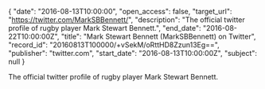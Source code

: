 {
  "date": "2016-08-13T10:00:00", 
  "open_access": false, 
  "target_url": "https://twitter.com/MarkSBBennett/", 
  "description": "The official twitter profile of rugby player Mark Stewart Bennett.", 
  "end_date": "2016-08-22T10:00:00Z", 
  "title": "Mark Stewart Bennett (MarkSBBennett) on Twitter", 
  "record_id": "20160813T100000/+vSekM/oRttHD8Zzun13Eg==", 
  "publisher": "twitter.com", 
  "start_date": "2016-08-13T10:00:00Z", 
  "subject": null
}

The official twitter profile of rugby player Mark Stewart Bennett.